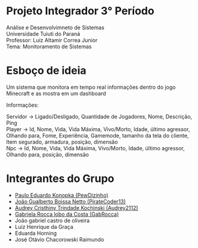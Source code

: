# Projeto Integrador 3° Período
Análise e Desenvolvimneto de Sistemas<br>
Universidade Tuiuti do Paraná<br>
Professor: Luiz Altamir Correa Junior<br>
Tema: Monitoramento de Sistemas<br>

# Esboço de ideia

Um sistema que monitora em tempo real informações dentro do jogo Minecraft e as mostra em um dashboard

Informações:

Servidor -> Ligado/Desligado, Quantidade de Jogadores, Nome, Descrição, Ping <br>
Player -> Id, Nome, Vida, Vida Máxima, Vivo/Morto, Idade, último agressor, Olhando para, Fome, Experiência, Gamemode, tamanho da tela do cliente, Item segurado, armadura, posição, dimensão<br>
Npc -> Id, Nome, Vida, Vida Máxima, Vivo/Morto, Idade, último agressor, Olhando para, posição, dimensão<br>

# Integrantes do Grupo

- [Paulo Eduardo Konopka (PewDizinho)](https://github.com/PewDizinho)
- [João Gualberto Boissa Netto (PirateCoder13)](https://github.com/PirateCoder13)
- [Audrey Cristhiny Trindade Kochinski (Audrey2112)](https://github.com/Audrey2112)
- [Gabriela Rocca lobo da Costa (GabRocca)](https://github.com/GabRocca)
- João gabriel castro de oliveira
- Luiz Henrique da Graça
- Eduarda Horning
- José Otávio Chacorowski Raimundo

